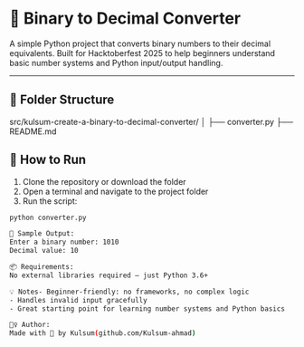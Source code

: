 # 🔢 Binary to Decimal Converter

A simple Python project that converts binary numbers to their decimal equivalents. Built for Hacktoberfest 2025 to help beginners understand basic number systems and Python input/output handling.

---

## 📁 Folder Structure

src/kulsum-create-a-binary-to-decimal-converter/ │ ├── converter.py ├── README.md

## 🚀 How to Run

1. Clone the repository or download the folder
2. Open a terminal and navigate to the project folder
3. Run the script:

```bash
python converter.py

🧪 Sample Output:
Enter a binary number: 1010
Decimal value: 10

📦 Requirements:
No external libraries required — just Python 3.6+

💡 Notes- Beginner-friendly: no frameworks, no complex logic
- Handles invalid input gracefully
- Great starting point for learning number systems and Python basics

🙋‍♀️ Author:
Made with 💜 by Kulsum(github.com/Kulsum-ahmad)